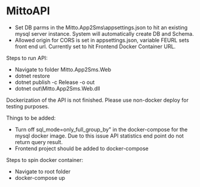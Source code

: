 # MittoAPI

- Set DB parms in the Mitto.App2Sms\appsettings.json to hit an existing mysql server instance. System will automatically create DB and Schema.
- Allowed origin for CORS is set in appsettings.json, variable FEURL sets front end url. Currently set to hit Frontend Docker Container URL.

Steps to run API:

- Navigate to folder Mitto.App2Sms.Web
- dotnet restore
- dotnet publish -c Release -o out
- dotnet out\Mitto.App2Sms.Web.dll

Dockerization of the API is not finished. Please use non-docker deploy for testing purposes.

Things to be added:

- Turn off sql_mode=only_full_group_by" in the docker-compose for the mysql docker image. Due to this issue API statistics end point do not return query result.
- Frontend project should be added to docker-compose

Steps to spin docker container:

- Navigate to root folder
- docker-compose up